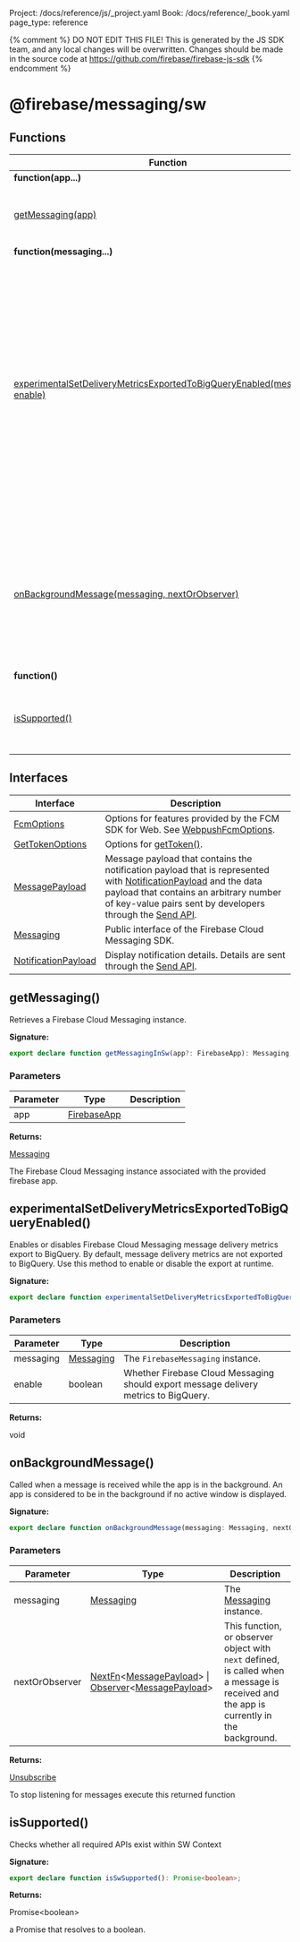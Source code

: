 Project: /docs/reference/js/_project.yaml
Book: /docs/reference/_book.yaml
page_type: reference

{% comment %}
DO NOT EDIT THIS FILE!
This is generated by the JS SDK team, and any local changes will be
overwritten. Changes should be made in the source code at
https://github.com/firebase/firebase-js-sdk
{% endcomment %}

# @firebase/messaging/sw

## Functions

|  Function | Description |
|  --- | --- |
|  <b>function(app...)</b> |
|  [getMessaging(app)](./messaging_sw.md#getmessaging) | Retrieves a Firebase Cloud Messaging instance. |
|  <b>function(messaging...)</b> |
|  [experimentalSetDeliveryMetricsExportedToBigQueryEnabled(messaging, enable)](./messaging_sw.md#experimentalsetdeliverymetricsexportedtobigqueryenabled) | Enables or disables Firebase Cloud Messaging message delivery metrics export to BigQuery. By default, message delivery metrics are not exported to BigQuery. Use this method to enable or disable the export at runtime. |
|  [onBackgroundMessage(messaging, nextOrObserver)](./messaging_sw.md#onbackgroundmessage) | Called when a message is received while the app is in the background. An app is considered to be in the background if no active window is displayed. |
|  <b>function()</b> |
|  [isSupported()](./messaging_sw.md#issupported) | Checks whether all required APIs exist within SW Context |

## Interfaces

|  Interface | Description |
|  --- | --- |
|  [FcmOptions](./messaging_sw.fcmoptions.md#fcmoptions_interface) | Options for features provided by the FCM SDK for Web. See [WebpushFcmOptions](https://firebase.google.com/docs/reference/fcm/rest/v1/projects.messages#webpushfcmoptions)<!-- -->. |
|  [GetTokenOptions](./messaging_sw.gettokenoptions.md#gettokenoptions_interface) | Options for [getToken()](./messaging_.md#gettoken)<!-- -->. |
|  [MessagePayload](./messaging_sw.messagepayload.md#messagepayload_interface) | Message payload that contains the notification payload that is represented with [NotificationPayload](./messaging_.notificationpayload.md#notificationpayload_interface) and the data payload that contains an arbitrary number of key-value pairs sent by developers through the [Send API](https://firebase.google.com/docs/reference/fcm/rest/v1/projects.messages#notification)<!-- -->. |
|  [Messaging](./messaging_sw.messaging.md#messaging_interface) | Public interface of the Firebase Cloud Messaging SDK. |
|  [NotificationPayload](./messaging_sw.notificationpayload.md#notificationpayload_interface) | Display notification details. Details are sent through the [Send API](https://firebase.google.com/docs/reference/fcm/rest/v1/projects.messages#notification)<!-- -->. |

## getMessaging()

Retrieves a Firebase Cloud Messaging instance.

<b>Signature:</b>

```typescript
export declare function getMessagingInSw(app?: FirebaseApp): Messaging;
```

### Parameters

|  Parameter | Type | Description |
|  --- | --- | --- |
|  app | [FirebaseApp](./app.firebaseapp.md#firebaseapp_interface) |  |

<b>Returns:</b>

[Messaging](./messaging_.messaging.md#messaging_interface)

The Firebase Cloud Messaging instance associated with the provided firebase app.

## experimentalSetDeliveryMetricsExportedToBigQueryEnabled()

Enables or disables Firebase Cloud Messaging message delivery metrics export to BigQuery. By default, message delivery metrics are not exported to BigQuery. Use this method to enable or disable the export at runtime.

<b>Signature:</b>

```typescript
export declare function experimentalSetDeliveryMetricsExportedToBigQueryEnabled(messaging: Messaging, enable: boolean): void;
```

### Parameters

|  Parameter | Type | Description |
|  --- | --- | --- |
|  messaging | [Messaging](./messaging_.messaging.md#messaging_interface) | The <code>FirebaseMessaging</code> instance. |
|  enable | boolean | Whether Firebase Cloud Messaging should export message delivery metrics to BigQuery. |

<b>Returns:</b>

void

## onBackgroundMessage()

Called when a message is received while the app is in the background. An app is considered to be in the background if no active window is displayed.

<b>Signature:</b>

```typescript
export declare function onBackgroundMessage(messaging: Messaging, nextOrObserver: NextFn<MessagePayload> | Observer<MessagePayload>): Unsubscribe;
```

### Parameters

|  Parameter | Type | Description |
|  --- | --- | --- |
|  messaging | [Messaging](./messaging_.messaging.md#messaging_interface) | The [Messaging](./messaging_.messaging.md#messaging_interface) instance. |
|  nextOrObserver | [NextFn](./util.md#nextfn)<!-- -->&lt;[MessagePayload](./messaging_.messagepayload.md#messagepayload_interface)<!-- -->&gt; \| [Observer](./util.observer.md#observer_interface)<!-- -->&lt;[MessagePayload](./messaging_.messagepayload.md#messagepayload_interface)<!-- -->&gt; | This function, or observer object with <code>next</code> defined, is called when a message is received and the app is currently in the background. |

<b>Returns:</b>

[Unsubscribe](./util.md#unsubscribe)

To stop listening for messages execute this returned function

## isSupported()

Checks whether all required APIs exist within SW Context

<b>Signature:</b>

```typescript
export declare function isSwSupported(): Promise<boolean>;
```
<b>Returns:</b>

Promise&lt;boolean&gt;

a Promise that resolves to a boolean.

